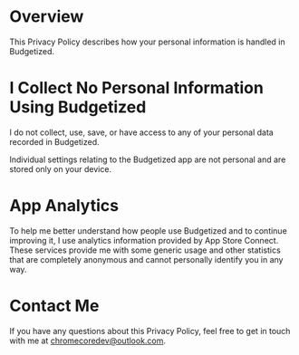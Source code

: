 # Overview

This Privacy Policy describes how your personal information is handled in Budgetized.

# I Collect No Personal Information Using Budgetized

I do not collect, use, save, or have access to any of your personal data recorded in Budgetized.

Individual settings relating to the Budgetized app are not personal and are stored only on your device.

# App Analytics

To help me better understand how people use Budgetized and to continue improving it, I use analytics information provided by App Store Connect. These services provide me with some generic usage and other statistics that are completely anonymous and cannot personally identify you in any way.

# Contact Me

If you have any questions about this Privacy Policy, feel free to get in touch with me at chromecoredev@outlook.com.
